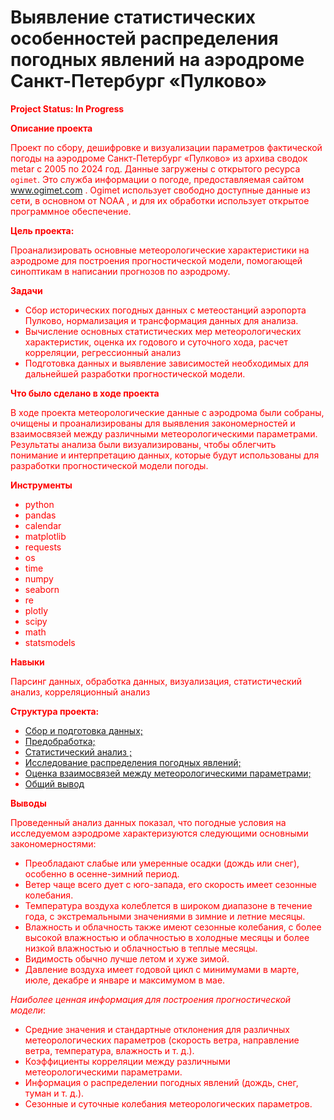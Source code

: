 # Выявление статистических особенностей распределения погодных явлений на аэродроме Санкт-Петербург «Пулково»
 </font><font color='Red'><b> Project Status: In Progress</b>

**Описание проекта**

Проект по сбору, дешифровке и визуализации параметров фактической погоды на аэродроме Санкт-Петербург «Пулково» из архива сводок metar c 2005 по 2024 год. Данные загружены с открытого ресурса `ogimet`. Это служба информации о погоде, предоставляемая сайтом www.ogimet.com . Ogimet использует свободно доступные данные из сети, в основном от NOAA , и для их обработки использует открытое программное обеспечение.

**Цель проекта:**

Проанализировать основные метеорологические характеристики на аэродроме для построения прогностической модели, помогающей синоптикам в написании прогнозов по аэродрому. 

**Задачи**

* Сбор исторических погодных данных с метеостанций аэропорта Пулково, нормализация и трансформация данных для анализа.
* Вычисление основных статистических мер метеорологических характеристик, оценка их годового и суточного хода, расчет корреляции, регрессионный анализ
* Подготовка данных и выявление зависимостей необходимых для дальнейшей разработки прогностической модели. 
   
**Что было сделано в ходе проекта**
    
В ходе проекта метеорологические данные с аэродрома были собраны, очищены и проанализированы для выявления закономерностей и взаимосвязей между различными метеорологическими параметрами. Результаты анализа были визуализированы, чтобы облегчить понимание и интерпретацию данных, которые будут использованы для разработки прогностической модели погоды.

**Инструменты**

* python
* pandas
* calendar
* matplotlib
* requests
* os
* time
* numpy 
* seaborn 
* re
* plotly
* scipy
* math
* statsmodels
  

**Навыки**

Парсинг данных, обработка данных, визуализация, статистический анализ, корреляционный анализ

**Структура проекта:**

- [Сбор и подготовка данных;](#loading)
- [Предобработка;](#preprocessing)
- [Статистический анализ ;](#analysis)
- [Исследование распределения погодных явлений;](#part_1)
- [Оценка взаимосвязей между метеорологическими параметрами;](#part_2)
- [Общий вывод](#theend)


**Выводы**

Проведенный анализ данных показал, что погодные условия на исследуемом аэродроме характеризуются следующими основными закономерностями:

- Преобладают слабые или умеренные осадки (дождь или снег), особенно в осенне-зимний период.
- Ветер чаще всего дует с юго-запада, его скорость имеет сезонные колебания.
- Температура воздуха колеблется в широком диапазоне в течение года, с экстремальными значениями в зимние и летние месяцы.
- Влажность и облачность также имеют сезонные колебания, с более высокой влажностью и облачностью в холодные месяцы и более низкой влажностью и облачностью в теплые месяцы.
- Видимость обычно лучше летом и хуже зимой.
- Давление воздуха имеет годовой цикл с минимумами в марте, июле, декабре и январе и максимумом в мае.

*Наиболее ценная информация для построения прогностической модели*:

- Средние значения и стандартные отклонения для различных метеорологических параметров (скорость ветра, направление ветра, температура, влажность и т. д.).
- Коэффициенты корреляции между различными метеорологическими параметрами.
- Информация о распределении погодных явлений (дождь, снег, туман и т. д.).
- Сезонные и суточные колебания метеорологических параметров.

